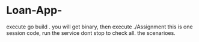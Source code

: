# Loan-App-

execute go build .
you will get binary, then execute ./Assignment
this is one session code, run the service dont stop to check all. the scenarioes.
